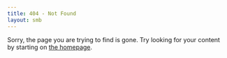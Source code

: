 ```yaml
---
title: 404 - Not Found
layout: smb
---
```


Sorry, the page you are trying to find is gone. Try looking for your content by starting on [the homepage](/).
